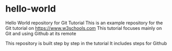 # hello-world
 Hello World repository for Git Tutorial
 This is an example repository for the Git tutorial on  https://www.w3schools.com
 This tutorial focuses mainly on Git and using Github at its remote

 This repository is built step by step in the tutorial
It includes steps for Github
 
